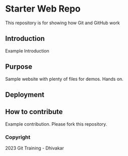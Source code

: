 # Starter Web Repo

This repository is for showing how Git and GitHub work

## Introduction

Example Introduction

## Purpose

Sample website with plenty of files for demos. Hands on.

## Deployment

## How to contribute
Example contribution.
Please fork this repository.

### Copyright
2023 Git Training - Dhivakar